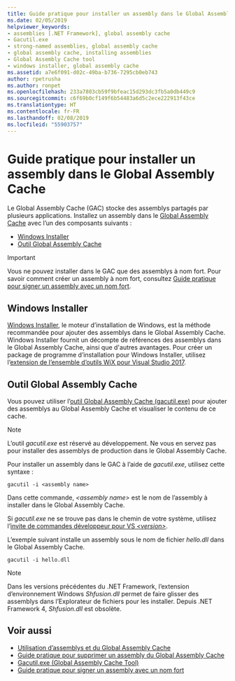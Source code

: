 ```yaml
---
title: Guide pratique pour installer un assembly dans le Global Assembly Cache
ms.date: 02/05/2019
helpviewer_keywords:
- assemblies [.NET Framework], global assembly cache
- Gacutil.exe
- strong-named assemblies, global assembly cache
- global assembly cache, installing assemblies
- Global Assembly Cache tool
- windows installer, global assembly cache
ms.assetid: a7e6f091-d02c-49ba-b736-7295cb0eb743
author: rpetrusha
ms.author: ronpet
ms.openlocfilehash: 233a7803cb59f9bfeac15d293dc3fb5a0db449c9
ms.sourcegitcommit: c6f69b0cf149f6b54483a6d5c2ece222913f43ce
ms.translationtype: HT
ms.contentlocale: fr-FR
ms.lasthandoff: 02/08/2019
ms.locfileid: "55903757"
---
```

# <a name="how-to-install-an-assembly-into-the-global-assembly-cache"></a>Guide pratique pour installer un assembly dans le Global Assembly Cache

Le Global Assembly Cache (GAC) stocke des assemblys partagés par plusieurs applications. Installez un assembly dans le [Global Assembly Cache](gac.md) avec l’un des composants suivants : 
- [Windows Installer](#windows-installer)
- [Outil Global Assembly Cache](#global-assembly-cache-tool)

> [!IMPORTANT]
> Vous ne pouvez installer dans le GAC que des assemblys à nom fort. Pour savoir comment créer un assembly à nom fort, consultez [Guide pratique pour signer un assembly avec un nom fort](how-to-sign-an-assembly-with-a-strong-name.md).

## <a name="windows-installer"></a>Windows Installer

[Windows Installer](/windows/desktop/Msi/installation-of-assemblies-to-the-global-assembly-cache), le moteur d’installation de Windows, est la méthode recommandée pour ajouter des assemblys dans le Global Assembly Cache. Windows Installer fournit un décompte de références des assemblys dans le Global Assembly Cache, ainsi que d'autres avantages. Pour créer un package de programme d’installation pour Windows Installer, utilisez l’[extension de l’ensemble d’outils WiX pour Visual Studio 2017](https://marketplace.visualstudio.com/items?itemName=RobMensching.WixToolsetVisualStudio2017Extension).

## <a name="global-assembly-cache-tool"></a>Outil Global Assembly Cache

Vous pouvez utiliser l’[outil Global Assembly Cache (gacutil.exe)](../tools/gacutil-exe-gac-tool.md) pour ajouter des assemblys au Global Assembly Cache et visualiser le contenu de ce cache.

   > [!NOTE]
   > L’outil *gacutil.exe* est réservé au développement. Ne vous en servez pas pour installer des assemblys de production dans le Global Assembly Cache.

Pour installer un assembly dans le GAC à l’aide de *gacutil.exe*, utilisez cette syntaxe :

```console
gacutil -i <assembly name>
```

Dans cette commande, *\<assembly name>* est le nom de l’assembly à installer dans le Global Assembly Cache.

Si *gacutil.exe* ne se trouve pas dans le chemin de votre système, utilisez l’[invite de commandes développeur pour VS *\<version>*](../tools/developer-command-prompt-for-vs.md).

L’exemple suivant installe un assembly sous le nom de fichier *hello.dll* dans le Global Assembly Cache.

```console
gacutil -i hello.dll
```

> [!NOTE]
> Dans les versions précédentes du .NET Framework, l’extension d’environnement Windows *Shfusion.dll* permet de faire glisser des assemblys dans l’Explorateur de fichiers pour les installer. Depuis .NET Framework 4, *Shfusion.dll* est obsolète.

## <a name="see-also"></a>Voir aussi

- [Utilisation d’assemblys et du Global Assembly Cache](working-with-assemblies-and-the-gac.md)
- [Guide pratique pour supprimer un assembly du Global Assembly Cache](how-to-remove-an-assembly-from-the-gac.md)
- [Gacutil.exe (Global Assembly Cache Tool)](../tools/gacutil-exe-gac-tool.md)
- [Guide pratique pour signer un assembly avec un nom fort](how-to-sign-an-assembly-with-a-strong-name.md)
